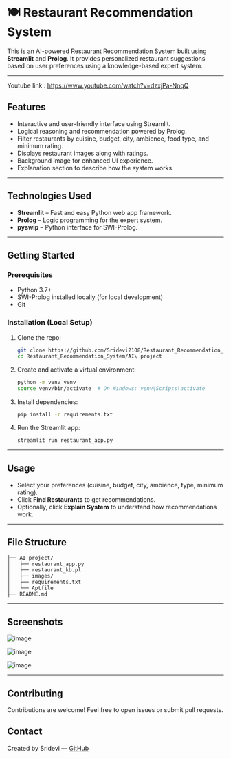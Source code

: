 # 🍽️ Restaurant Recommendation System

This is an AI-powered Restaurant Recommendation System built using **Streamlit** and **Prolog**. It provides personalized restaurant suggestions based on user preferences using a knowledge-based expert system.

---

Youtube link : https://www.youtube.com/watch?v=dzxjPa-NnqQ

## Features

* Interactive and user-friendly interface using Streamlit.
* Logical reasoning and recommendation powered by Prolog.
* Filter restaurants by cuisine, budget, city, ambience, food type, and minimum rating.
* Displays restaurant images along with ratings.
* Background image for enhanced UI experience.
* Explanation section to describe how the system works.

---

## Technologies Used

* **Streamlit** – Fast and easy Python web app framework.
* **Prolog** – Logic programming for the expert system.
* **pyswip** – Python interface for SWI-Prolog.
---

## Getting Started

### Prerequisites

* Python 3.7+
* SWI-Prolog installed locally (for local development)
* Git

### Installation (Local Setup)

1. Clone the repo:

   ```bash
   git clone https://github.com/Sridevi2108/Restaurant_Recommendation_System.git
   cd Restaurant_Recommendation_System/AI\ project
   ```

2. Create and activate a virtual environment:

   ```bash
   python -m venv venv
   source venv/bin/activate  # On Windows: venv\Scripts\activate
   ```

3. Install dependencies:

   ```bash
   pip install -r requirements.txt
   ```

4. Run the Streamlit app:

   ```bash
   streamlit run restaurant_app.py
   ```

---
## Usage

* Select your preferences (cuisine, budget, city, ambience, type, minimum rating).
* Click **Find Restaurants** to get recommendations.
* Optionally, click **Explain System** to understand how recommendations work.

---

## File Structure

```
├── AI project/
│   ├── restaurant_app.py        
│   ├── restaurant_kb.pl         
│   ├── images/                  
│   ├── requirements.txt        
│   └── Aptfile                  
├── README.md
```

---

## Screenshots

![image](https://github.com/user-attachments/assets/125c2369-ba74-4b86-a589-1bde94b18e62)


![image](https://github.com/user-attachments/assets/b6c5413c-3eff-46f4-aa12-4695e3a23a46)


![image](https://github.com/user-attachments/assets/d4ce0f2f-f2fb-43d1-96be-5a48a665b3ea)

---

## Contributing

Contributions are welcome! Feel free to open issues or submit pull requests.


## Contact

Created by Sridevi — [GitHub](https://github.com/Sridevi2108)




